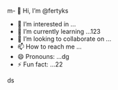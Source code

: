 m- 👋 Hi, I’m @fertyks
- 👀 I’m interested in ...
- 🌱 I’m currently learning ...123
- 💞️ I’m looking to collaborate on ...
- 📫 How to reach me ...
- 😄 Pronouns: ...dg
- ⚡ Fun fact: ...22

<!---
fertyks/fertyks is a ✨ special ✨ repository because its `README.md` (this file) appears on your GitHub profil455e.
You can click the Preview link to take a look at your changes.
--->
ds
